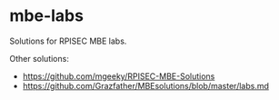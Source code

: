 # mbe-labs
Solutions for RPISEC MBE labs.

Other solutions:
  * https://github.com/mgeeky/RPISEC-MBE-Solutions
  * https://github.com/Grazfather/MBEsolutions/blob/master/labs.md
